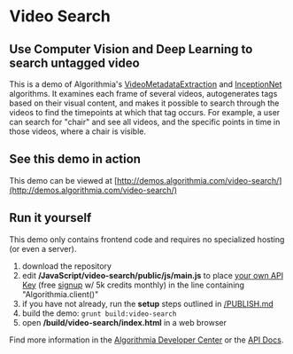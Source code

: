 # Video Search

## Use Computer Vision and Deep Learning to search untagged video

This is a demo of Algorithmia's [VideoMetadataExtraction](https://algorithmia.com/algorithms/media/VideoMetadataExtraction) and [InceptionNet](https://algorithmia.com/algorithms/deeplearning/InceptionNet) algorithms.  It examines each frame of several videos, autogenerates tags based on their visual content, and makes it possible to search through the videos to find the timepoints at which that tag occurs.  For example, a user can search for "chair" and see all videos, and the specific points in time in those videos, where a chair is visible.

## See this demo in action

This demo can be viewed at [http://demos.algorithmia.com/video-search/](http://demos.algorithmia.com/video-search/)

## Run it yourself

This demo only contains frontend code and requires no specialized hosting (or even a server).
1. download the repository
2. edit **/JavaScript/video-search/public/js/main.js** to place [your own API Key](https://algorithmia.com/user#credentials) (free [signup](https://algorithmia.com/?invite=ghsamples) w/ 5k credits monthly) in the line containing "Algorithmia.client()"
4. if you have not already, run the **setup** steps outlined in [/PUBLISH.md](../../PUBLISH.md)
5. build the demo: `grunt build:video-search`
6. open **/build/video-search/index.html** in a web browser

Find more information in the [Algorithmia Developer Center](http://developers.algorithmia.com) or the [API Docs](http://docs.algorithmia.com/).
